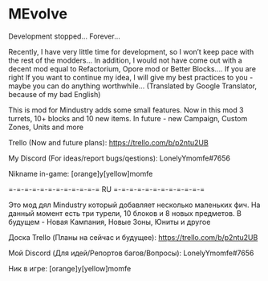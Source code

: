 # MEvolve

Development stopped... Forever...

Recently, I have very little time for development, so I won’t keep pace with the rest of the modders... In addition, I would not have come out with a decent mod equal to Refactorium, Opore mod or Better Blocks.... If you are right If you want to continue my idea, I will give my best practices to you - maybe you can do anything worthwhile... (Translated by Google Translator, because of my bad English)
















This is mod for Mindustry adds some small features. Now in this mod 3 turrets, 10+ blocks and 10 new items. In future - new Campaign, Custom Zones, Units and more

Trello (Now and future plans): https://trello.com/b/p2ntu2UB

My Discord (For ideas/report bugs/qestions): LonelyYmomfe#7656

Nikname in-game: [orange]y[yellow]momfe

=-=-=-=-=-=-=-=-=-=-=-= RU =-=-=-=-=-=-=-=-=-=-=-=

Это мод дял Mindustry который добавляет несколько маленьких фич. На данный момент есть три турели, 10 блоков и 8 новых предметов. В будущем - Новая Кампания, Новые Зоны, Юниты и другое

Доска Trello (Планы на сейчас и будущее): https://trello.com/b/p2ntu2UB

Мой Discord (Для идей/Репортов багов/Вопросы): LonelyYmomfe#7656

Ник в игре: [orange]y[yellow]momfe
